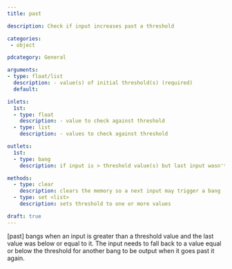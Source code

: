 ```yaml
---
title: past

description: Check if input increases past a threshold

categories:
 - object

pdcategory: General

arguments:
- type: float/list
  description: - value(s) of initial threshold(s) (required)
  default:

inlets:
  1st:
  - type: float
    description: - value to check against threshold
  - type: list
    description: - values to check against threshold

outlets:
  1st:
  - type: bang
    description: if input is > threshold value(s) but last input wasn't

methods:
  - type: clear
    description: clears the memory so a next input may trigger a bang
  - type: set <list>
    description: sets threshold to one or more values

draft: true
---
```


[past] bangs when an input is greater than a threshold value and the last value was below or equal to it. The input needs to fall back to a value equal or below the threshold for another bang to be output when it goes past it again.